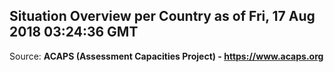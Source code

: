 ## Situation Overview per Country as of Fri, 17 Aug 2018 03:24:36 GMT

Source: **ACAPS (Assessment Capacities Project) - https://www.acaps.org**